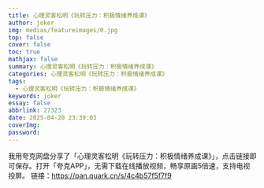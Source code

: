 ```yaml
---
title: 心理灵客松明《玩转压力：积极情绪养成课》
author: joker
img: medias/featureimages/0.jpg
top: false
cover: false
toc: true
mathjax: false
summary: 心理灵客松明《玩转压力：积极情绪养成课》
categories: 心理灵客松明《玩转压力：积极情绪养成课》
tags:
  - 心理灵客松明《玩转压力：积极情绪养成课》
keywords: joker
essay: false
abbrlink: 27323
date: 2025-04-20 23:39:03
coverImg:
password:
---
```


我用夸克网盘分享了「心理灵客松明《玩转压力：积极情绪养成课》」，点击链接即可保存。打开「夸克APP」，无需下载在线播放视频，畅享原画5倍速，支持电视投屏。
链接：https://pan.quark.cn/s/4c4b57f5f7f9
